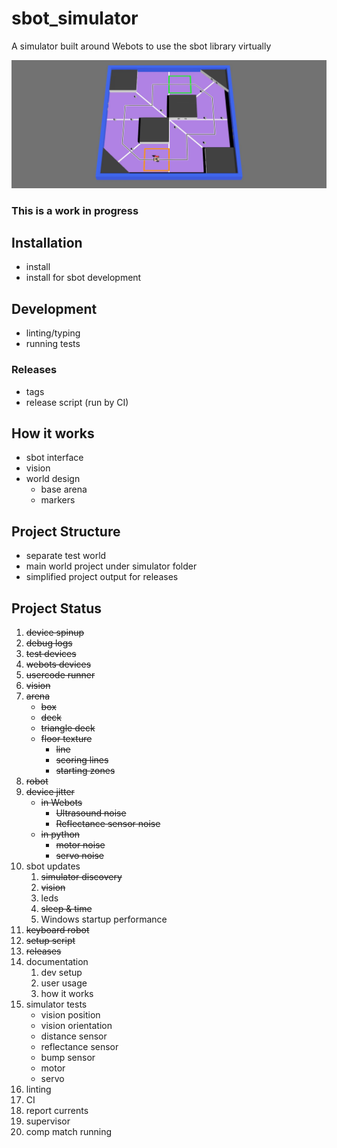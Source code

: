 # sbot_simulator
A simulator built around Webots to use the sbot library virtually

![sbot_simulator](assets/arena_overview.jpg)

### This is a work in progress

## Installation

- install
- install for sbot development

## Development

- linting/typing
- running tests

### Releases

- tags
- release script (run by CI)

## How it works

- sbot interface
- vision
- world design
    - base arena
    - markers

## Project Structure

- separate test world
- main world project under simulator folder
- simplified project output for releases

## Project Status

1. ~~device spinup~~
2. ~~debug logs~~
3. ~~test devices~~
4. ~~webots devices~~
5. ~~usercode runner~~
6. ~~vision~~
7. ~~arena~~
    - ~~box~~
    - ~~deck~~
    - ~~triangle deck~~
    - ~~floor texture~~
        - ~~line~~
        - ~~scoring lines~~
        - ~~starting zones~~
8. ~~robot~~
9. ~~device jitter~~
    - ~~in Webots~~
        - ~~Ultrasound noise~~
        - ~~Reflectance sensor noise~~
    - ~~in python~~
        - ~~motor noise~~
        - ~~servo noise~~
10. sbot updates
    1. ~~simulator discovery~~
    2. ~~vision~~
    3. leds
    4. ~~sleep & time~~
    5. Windows startup performance
11. ~~keyboard robot~~
12. ~~setup script~~
13. ~~releases~~
14. documentation
    1. dev setup
    2. user usage
    3. how it works
15. simulator tests
    - vision position
    - vision orientation
    - distance sensor
    - reflectance sensor
    - bump sensor
    - motor
    - servo
16. linting
17. CI
18. report currents
19. supervisor
20. comp match running
